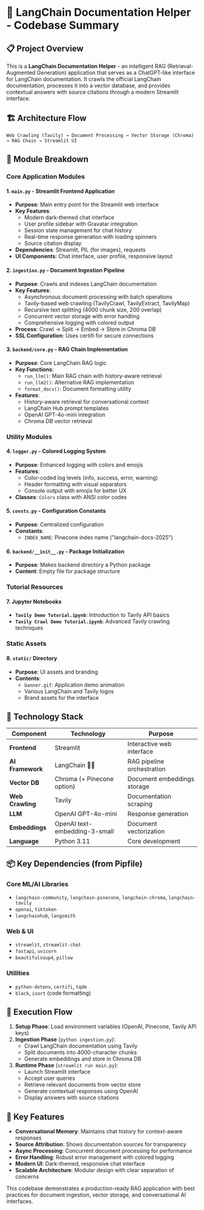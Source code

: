 # 🦜 LangChain Documentation Helper - Codebase Summary

## 📋 **Project Overview**

This is a **LangChain Documentation Helper** - an intelligent RAG (Retrieval-Augmented Generation) application that serves as a ChatGPT-like interface for LangChain documentation. It crawls the official LangChain documentation, processes it into a vector database, and provides contextual answers with source citations through a modern Streamlit interface.

## 🏗️ **Architecture Flow**

```
Web Crawling (Tavily) → Document Processing → Vector Storage (Chroma) → RAG Chain → Streamlit UI
```

## 📁 **Module Breakdown**

### **Core Application Modules**

#### 1. **`main.py`** - Streamlit Frontend Application

- **Purpose**: Main entry point for the Streamlit web interface
- **Key Features**:
  - Modern dark-themed chat interface
  - User profile sidebar with Gravatar integration
  - Session state management for chat history
  - Real-time response generation with loading spinners
  - Source citation display
- **Dependencies**: Streamlit, PIL (for images), requests
- **UI Components**: Chat interface, user profile, responsive layout

#### 2. **`ingestion.py`** - Document Ingestion Pipeline

- **Purpose**: Crawls and indexes LangChain documentation
- **Key Features**:
  - Asynchronous document processing with batch operations
  - Tavily-based web crawling (TavilyCrawl, TavilyExtract, TavilyMap)
  - Recursive text splitting (4000 chunk size, 200 overlap)
  - Concurrent vector storage with error handling
  - Comprehensive logging with colored output
- **Process**: Crawl → Split → Embed → Store in Chroma DB
- **SSL Configuration**: Uses certifi for secure connections

#### 3. **`backend/core.py`** - RAG Chain Implementation

- **Purpose**: Core LangChain RAG logic
- **Key Functions**:
  - `run_llm()`: Main RAG chain with history-aware retrieval
  - `run_llm2()`: Alternative RAG implementation
  - `format_docs()`: Document formatting utility
- **Features**:
  - History-aware retrieval for conversational context
  - LangChain Hub prompt templates
  - OpenAI GPT-4o-mini integration
  - Chroma DB vector retrieval

### **Utility Modules**

#### 4. **`logger.py`** - Colored Logging System

- **Purpose**: Enhanced logging with colors and emojis
- **Features**:
  - Color-coded log levels (info, success, error, warning)
  - Header formatting with visual separators
  - Console output with emojis for better UX
- **Classes**: `Colors` class with ANSI color codes

#### 5. **`consts.py`** - Configuration Constants

- **Purpose**: Centralized configuration
- **Constants**:
  - `INDEX_NAME`: Pinecone index name ("langchain-docs-2025")

#### 6. **`backend/__init__.py`** - Package Initialization

- **Purpose**: Makes backend directory a Python package
- **Content**: Empty file for package structure

### **Tutorial Resources**

#### 7. **Jupyter Notebooks**

- **`Tavily Demo Tutorial.ipynb`**: Introduction to Tavily API basics
- **`Tavily Crawl Demo Tutorial.ipynb`**: Advanced Tavily crawling techniques

### **Static Assets**

#### 8. **`static/`** Directory

- **Purpose**: UI assets and branding
- **Contents**:
  - `banner.gif`: Application demo animation
  - Various LangChain and Tavily logos
  - Brand assets for the interface

## 🔧 **Technology Stack**

| Component        | Technology                    | Purpose                     |
| ---------------- | ----------------------------- | --------------------------- |
| **Frontend**     | Streamlit                     | Interactive web interface   |
| **AI Framework** | LangChain 🦜🔗                | RAG pipeline orchestration  |
| **Vector DB**    | Chroma (+ Pinecone option)    | Document embeddings storage |
| **Web Crawling** | Tavily                        | Documentation scraping      |
| **LLM**          | OpenAI GPT-4o-mini            | Response generation         |
| **Embeddings**   | OpenAI text-embedding-3-small | Document vectorization      |
| **Language**     | Python 3.11                   | Core development            |

## 📦 **Key Dependencies** (from Pipfile)

### **Core ML/AI Libraries**

- `langchain-community`, `langchain-pinecone`, `langchain-chroma`, `langchain-tavily`
- `openai`, `tiktoken`
- `langchainhub`, `langsmith`

### **Web & UI**

- `streamlit`, `streamlit-chat`
- `fastapi`, `uvicorn`
- `beautifulsoup4`, `pillow`

### **Utilities**

- `python-dotenv`, `certifi`, `tqdm`
- `black`, `isort` (code formatting)

## 🚀 **Execution Flow**

1. **Setup Phase**: Load environment variables (OpenAI, Pinecone, Tavily API keys)
2. **Ingestion Phase** (`python ingestion.py`):
   - Crawl LangChain documentation using Tavily
   - Split documents into 4000-character chunks
   - Generate embeddings and store in Chroma DB
3. **Runtime Phase** (`streamlit run main.py`):
   - Launch Streamlit interface
   - Accept user queries
   - Retrieve relevant documents from vector store
   - Generate contextual responses using OpenAI
   - Display answers with source citations

## 🎯 **Key Features**

- **Conversational Memory**: Maintains chat history for context-aware responses
- **Source Attribution**: Shows documentation sources for transparency
- **Async Processing**: Concurrent document processing for performance
- **Error Handling**: Robust error management with colored logging
- **Modern UI**: Dark-themed, responsive chat interface
- **Scalable Architecture**: Modular design with clear separation of concerns

This codebase demonstrates a production-ready RAG application with best practices for document ingestion, vector storage, and conversational AI interfaces.

